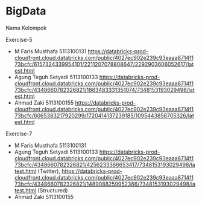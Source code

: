 # BigData 
Nama Kelompok 

Exercise-5
  - M Faris Musthafa      5113100131
  https://databricks-prod-cloudfront.cloud.databricks.com/public/4027ec902e239c93eaaa8714f173bcfc/6157324339954101/2211207078808647/2292903606052617/latest.html
  - Agung Teguh Setyadi   5113100133 
  https://databricks-prod-cloudfront.cloud.databricks.com/public/4027ec902e239c93eaaa8714f173bcfc/4348660782326821/1863483331351074/7348153193029498/latest.html
  - Ahmad Zaki            5113100155
  https://databricks-prod-cloudfront.cloud.databricks.com/public/4027ec902e239c93eaaa8714f173bcfc/6065383217920299/1720414137239185/1095443856705326/latest.html

Exercise-7
  - M Faris Musthafa      5113100131
  - Agung Teguh Setyadi   5113100133 
    https://databricks-prod-cloudfront.cloud.databricks.com/public/4027ec902e239c93eaaa8714f173bcfc/4348660782326821/4256233366653417/7348153193029498/latest.html  (Twitter), https://databricks-prod-cloudfront.cloud.databricks.com/public/4027ec902e239c93eaaa8714f173bcfc/4348660782326821/1489088259952366/7348153193029498/latest.html (Structured) 
  - Ahmad Zaki            5113100155
